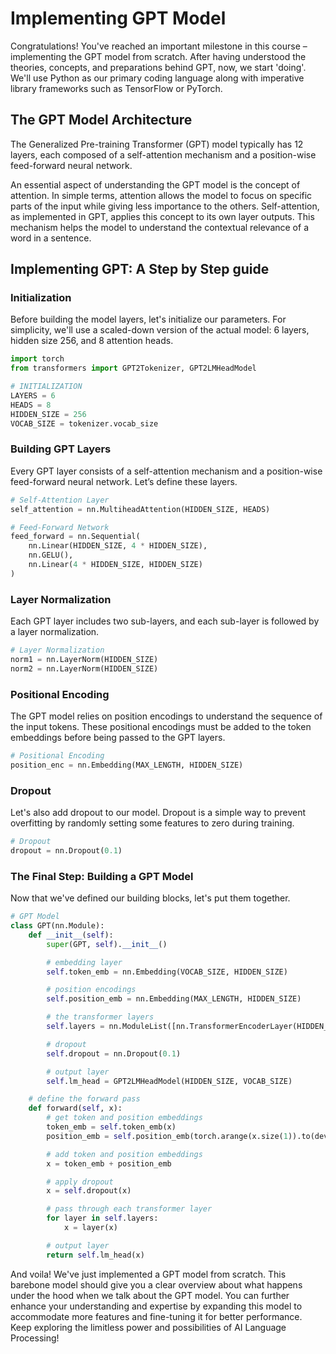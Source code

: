 # Implementing GPT Model

Congratulations! You've reached an important milestone in this course – implementing the GPT model from scratch. After having understood the theories, concepts, and preparations behind GPT, now, we start 'doing'. We'll use Python as our primary coding language along with imperative library frameworks such as TensorFlow or PyTorch.

## The GPT Model Architecture
The Generalized Pre-training Transformer (GPT) model typically has 12 layers, each composed of a self-attention mechanism and a position-wise feed-forward neural network.

An essential aspect of understanding the GPT model is the concept of attention. In simple terms, attention allows the model to focus on specific parts of the input while giving less importance to the others. Self-attention, as implemented in GPT, applies this concept to its own layer outputs. This mechanism helps the model to understand the contextual relevance of a word in a sentence.

## Implementing GPT: A Step by Step guide

### Initialization
Before building the model layers, let's initialize our parameters. For simplicity, we'll use a scaled-down version of the actual model: 6 layers, hidden size 256, and 8 attention heads.

```python
import torch
from transformers import GPT2Tokenizer, GPT2LMHeadModel

# INITIALIZATION
LAYERS = 6
HEADS = 8
HIDDEN_SIZE = 256
VOCAB_SIZE = tokenizer.vocab_size
```

### Building GPT Layers
Every GPT layer consists of a self-attention mechanism and a position-wise feed-forward neural network. Let’s define these layers.

```python
# Self-Attention Layer
self_attention = nn.MultiheadAttention(HIDDEN_SIZE, HEADS)

# Feed-Forward Network
feed_forward = nn.Sequential(
    nn.Linear(HIDDEN_SIZE, 4 * HIDDEN_SIZE),
    nn.GELU(),
    nn.Linear(4 * HIDDEN_SIZE, HIDDEN_SIZE)
)
```

### Layer Normalization
Each GPT layer includes two sub-layers, and each sub-layer is followed by a layer normalization.

```python
# Layer Normalization
norm1 = nn.LayerNorm(HIDDEN_SIZE)
norm2 = nn.LayerNorm(HIDDEN_SIZE)
```

### Positional Encoding
The GPT model relies on position encodings to understand the sequence of the input tokens. These positional encodings must be added to the token embeddings before being passed to the GPT layers.

```python
# Positional Encoding
position_enc = nn.Embedding(MAX_LENGTH, HIDDEN_SIZE)
```

### Dropout
Let's also add dropout to our model. Dropout is a simple way to prevent overfitting by randomly setting some features to zero during training.

```python
# Dropout
dropout = nn.Dropout(0.1)
```

### The Final Step: Building a GPT Model
Now that we've defined our building blocks, let's put them together.

```python
# GPT Model
class GPT(nn.Module):
    def __init__(self):
        super(GPT, self).__init__()

        # embedding layer
        self.token_emb = nn.Embedding(VOCAB_SIZE, HIDDEN_SIZE)

        # position encodings
        self.position_emb = nn.Embedding(MAX_LENGTH, HIDDEN_SIZE)

        # the transformer layers
        self.layers = nn.ModuleList([nn.TransformerEncoderLayer(HIDDEN_SIZE, HEADS) for _ in range(LAYERS)])

        # dropout
        self.dropout = nn.Dropout(0.1)

        # output layer
        self.lm_head = GPT2LMHeadModel(HIDDEN_SIZE, VOCAB_SIZE)

    # define the forward pass
    def forward(self, x):
        # get token and position embeddings
        token_emb = self.token_emb(x)
        position_emb = self.position_emb(torch.arange(x.size(1)).to(device))

        # add token and position embeddings
        x = token_emb + position_emb

        # apply dropout
        x = self.dropout(x)

        # pass through each transformer layer
        for layer in self.layers:
            x = layer(x)

        # output layer
        return self.lm_head(x)
```

And voila! We've just implemented a GPT model from scratch. This barebone model should give you a clear overview about what happens under the hood when we talk about the GPT model. You can further enhance your understanding and expertise by expanding this model to accommodate more features and fine-tuning it for better performance. Keep exploring the limitless power and possibilities of AI Language Processing!